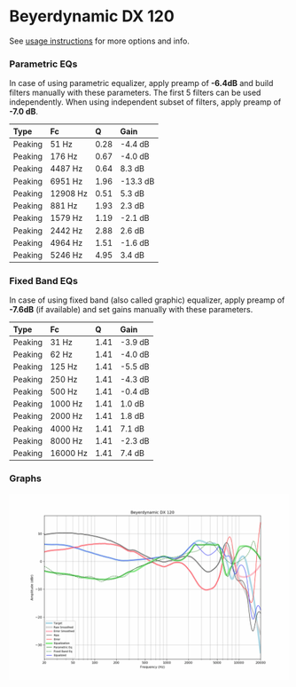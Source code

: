 # Beyerdynamic DX 120
See [usage instructions](https://github.com/jaakkopasanen/AutoEq#usage) for more options and info.

### Parametric EQs
In case of using parametric equalizer, apply preamp of **-6.4dB** and build filters manually
with these parameters. The first 5 filters can be used independently.
When using independent subset of filters, apply preamp of **-7.0 dB**.

| Type    | Fc       |    Q | Gain     |
|:--------|:---------|:-----|:---------|
| Peaking | 51 Hz    | 0.28 | -4.4 dB  |
| Peaking | 176 Hz   | 0.67 | -4.0 dB  |
| Peaking | 4487 Hz  | 0.64 | 8.3 dB   |
| Peaking | 6951 Hz  | 1.96 | -13.3 dB |
| Peaking | 12908 Hz | 0.51 | 5.3 dB   |
| Peaking | 881 Hz   | 1.93 | 2.3 dB   |
| Peaking | 1579 Hz  | 1.19 | -2.1 dB  |
| Peaking | 2442 Hz  | 2.88 | 2.6 dB   |
| Peaking | 4964 Hz  | 1.51 | -1.6 dB  |
| Peaking | 5246 Hz  | 4.95 | 3.4 dB   |

### Fixed Band EQs
In case of using fixed band (also called graphic) equalizer, apply preamp of **-7.6dB**
(if available) and set gains manually with these parameters.

| Type    | Fc       |    Q | Gain    |
|:--------|:---------|:-----|:--------|
| Peaking | 31 Hz    | 1.41 | -3.9 dB |
| Peaking | 62 Hz    | 1.41 | -4.0 dB |
| Peaking | 125 Hz   | 1.41 | -5.5 dB |
| Peaking | 250 Hz   | 1.41 | -4.3 dB |
| Peaking | 500 Hz   | 1.41 | -0.4 dB |
| Peaking | 1000 Hz  | 1.41 | 1.0 dB  |
| Peaking | 2000 Hz  | 1.41 | 1.8 dB  |
| Peaking | 4000 Hz  | 1.41 | 7.1 dB  |
| Peaking | 8000 Hz  | 1.41 | -2.3 dB |
| Peaking | 16000 Hz | 1.41 | 7.4 dB  |

### Graphs
![](./Beyerdynamic%20DX%20120.png)